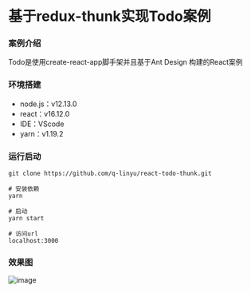 # 基于redux-thunk实现Todo案例

### 案例介绍

Todo是使用create-react-app脚手架并且基于Ant Design 构建的React案例

### 环境搭建

- node.js：v12.13.0
- react：v16.12.0
- IDE：VScode
- yarn：v1.19.2

### 运行启动

```shell
git clone https://github.com/q-linyu/react-todo-thunk.git

# 安装依赖
yarn

# 启动
yarn start

# 访问url
localhost:3000
```

### 效果图

![image](https://project-commons-images.oss-cn-shenzhen.aliyuncs.com/react-todo-thunk/redux-thunk-todo.png)